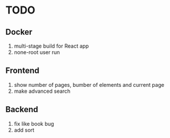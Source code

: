 # TODO

## Docker

1. multi-stage build for React app
2. none-root user run

## Frontend

1. show number of pages, bumber of elements and current page
2. make advanced search

## Backend

1. fix like book bug
2. add sort

